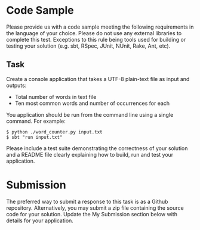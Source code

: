 # Code Sample
Please provide us with a code sample meeting the following requirements in the language of your choice. Please do not use any external libraries to complete this test. Exceptions to this rule being tools used for building or testing your solution (e.g. sbt, RSpec, JUnit, NUnit, Rake, Ant, etc).

## Task

Create a console application that takes a UTF-8 plain-text file as input and outputs:

- Total number of words in text file
- Ten most common words and number of occurrences for each

You application should be run from the command line using a single command. For example:

    $ python ./word_counter.py input.txt
    $ sbt "run input.txt"

Please include a test suite demonstrating the correctness of your solution and a README file clearly explaining how to build, run and test your application.

# Submission

The preferred way to submit a response to this task is as a Github repository. Alternatively, you may submit a zip file containing the source code for your solution.  Update the My Submission section below with details for your application.
